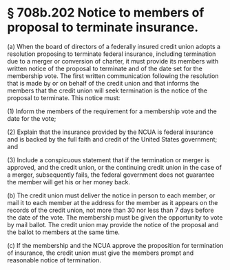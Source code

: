 # § 708b.202   Notice to members of proposal to terminate insurance.

(a) When the board of directors of a federally insured credit union adopts a resolution proposing to terminate federal insurance, including termination due to a merger or conversion of charter, it must provide its members with written notice of the proposal to terminate and of the date set for the membership vote. The first written communication following the resolution that is made by or on behalf of the credit union and that informs the members that the credit union will seek termination is the notice of the proposal to terminate. This notice must:


(1) Inform the members of the requirement for a membership vote and the date for the vote;


(2) Explain that the insurance provided by the NCUA is federal insurance and is backed by the full faith and credit of the United States government; and


(3) Include a conspicuous statement that if the termination or merger is approved, and the credit union, or the continuing credit union in the case of a merger, subsequently fails, the federal government does not guarantee the member will get his or her money back.


(b) The credit union must deliver the notice in person to each member, or mail it to each member at the address for the member as it appears on the records of the credit union, not more than 30 nor less than 7 days before the date of the vote. The membership must be given the opportunity to vote by mail ballot. The credit union may provide the notice of the proposal and the ballot to members at the same time.


(c) If the membership and the NCUA approve the proposition for termination of insurance, the credit union must give the members prompt and reasonable notice of termination.




